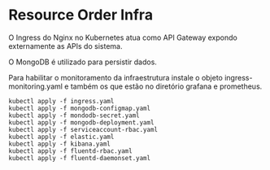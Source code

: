 # Resource Order Infra

O Ingress do Nginx no Kubernetes atua como API Gateway expondo externamente as APIs do sistema.

O MongoDB é utilizado para persistir dados.

Para habilitar o monitoramento da infraestrutura instale o objeto ingress-monitoring.yaml e também os que estão no diretório grafana e prometheus.


```
kubectl apply -f ingress.yaml 
kubectl apply -f mongodb-configmap.yaml 
kubectl apply -f mondodb-secret.yaml 
kubectl apply -f mongodb-deployment.yaml 
kubectl apply -f serviceaccount-rbac.yaml
kubectl apply -f elastic.yaml
kubectl apply -f kibana.yaml
kubectl apply -f fluentd-rbac.yaml
kubectl apply -f fluentd-daemonset.yaml
```

